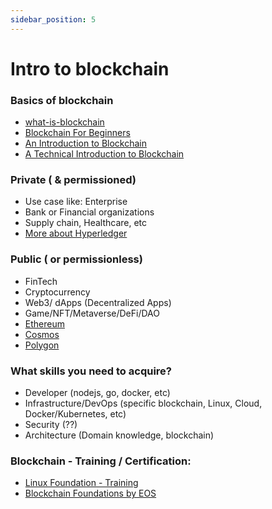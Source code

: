 ```yaml
---
sidebar_position: 5
---
```


# Intro to blockchain


### Basics of blockchain

* [what-is-blockchain](https://www.ibm.com/topics/what-is-blockchain)
* [Blockchain For Beginners](https://blockgeeks.com/guides/what-is-blockchain-technology/)
* [An Introduction to Blockchain](https://www.cpajournal.com/2021/08/18/an-introduction-to-blockchain/)
* [A Technical Introduction to Blockchain](https://betterprogramming.pub/a-technical-introduction-to-blockchain-22ab05308151)

### Private ( & permissioned)

* Use case like: Enterprise 
* Bank or Financial organizations
* Supply chain, Healthcare, etc
* [More about Hyperledger](./hyperledger.md)

### Public ( or permissionless)

* FinTech 
* Cryptocurrency
* Web3/ dApps (Decentralized Apps)
* Game/NFT/Metaverse/DeFi/DAO
* [Ethereum](https://ethereum.org/en/what-is-ethereum/)
* [Cosmos](https://github.com/cosmos/awesome-cosmos)
* [Polygon](https://docs.polygon.technology/docs/)

### What skills you need to acquire?
* Developer (nodejs, go, docker, etc)
* Infrastructure/DevOps (specific blockchain, Linux, Cloud, Docker/Kubernetes, etc)
* Security (??)
* Architecture (Domain knowledge, blockchain)
  
### Blockchain - Training / Certification:

* [Linux Foundation - Training](https://training.linuxfoundation.org/blockchain/)
* [Blockchain Foundations by EOS](https://training.eos.io/courses/blockchain-foundations)